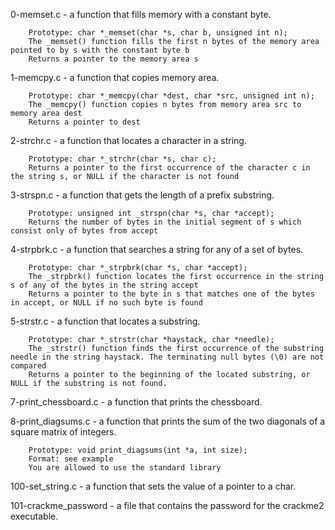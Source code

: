 0-memset.c - a function that fills memory with a constant byte.

        Prototype: char *_memset(char *s, char b, unsigned int n);
        The _memset() function fills the first n bytes of the memory area pointed to by s with the constant byte b
        Returns a pointer to the memory area s



1-memcpy.c - a function that copies memory area.

        Prototype: char *_memcpy(char *dest, char *src, unsigned int n);
        The _memcpy() function copies n bytes from memory area src to memory area dest
        Returns a pointer to dest


2-strchr.c - a function that locates a character in a string.

        Prototype: char *_strchr(char *s, char c);
        Returns a pointer to the first occurrence of the character c in the string s, or NULL if the character is not found


3-strspn.c - a function that gets the length of a prefix substring.

        Prototype: unsigned int _strspn(char *s, char *accept);
        Returns the number of bytes in the initial segment of s which consist only of bytes from accept


4-strpbrk.c - a function that searches a string for any of a set of bytes.

        Prototype: char *_strpbrk(char *s, char *accept);
        The _strpbrk() function locates the first occurrence in the string s of any of the bytes in the string accept
        Returns a pointer to the byte in s that matches one of the bytes in accept, or NULL if no such byte is found


5-strstr.c - a function that locates a substring.

        Prototype: char *_strstr(char *haystack, char *needle);
        The _strstr() function finds the first occurrence of the substring needle in the string haystack. The terminating null bytes (\0) are not compared
        Returns a pointer to the beginning of the located substring, or NULL if the substring is not found.


7-print_chessboard.c - a function that prints the chessboard.


8-print_diagsums.c - a function that prints the sum of the two diagonals of a square matrix of integers.

        Prototype: void print_diagsums(int *a, int size);
        Format: see example
        You are allowed to use the standard library


100-set_string.c - a function that sets the value of a pointer to a char.


101-crackme_password - a file that contains the password for the crackme2 executable.


